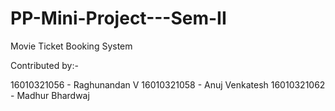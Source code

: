 # PP-Mini-Project---Sem-II
Movie Ticket Booking System

Contributed by:- 

16010321056 - Raghunandan V
16010321058 - Anuj Venkatesh
16010321062 - Madhur Bhardwaj 
